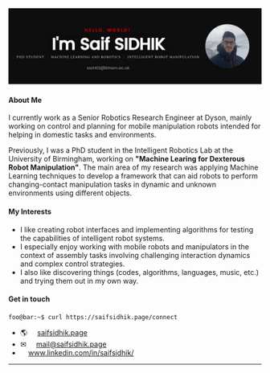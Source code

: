 
<a href="https://justagist.github.io"> 
<img src="https://raw.githubusercontent.com/justagist/justagist/master/assets/github_profile.png" target="_blank" alt="Saif Sidhik Github Profile Banner">
</a>

<!-- ![](https://komarev.com/ghpvc/?username=justagist&color=b50e0e) -->

<h4 markdown="1">About Me</h4>

I currently work as a Senior Robotics Research Engineer at Dyson, mainly working on control and planning for mobile manipulation robots intended for helping in domestic tasks and environments.

Previously, I was a PhD student in the Intelligent Robotics Lab at the University of Birmingham, working on **"Machine Learing for Dexterous Robot Manipulation"**. The main area of my research was applying Machine Learning techniques to develop a framework that can aid robots to perform changing-contact manipulation tasks in dynamic and unknown environments using different objects.

<h4 markdown="1">My Interests</h4>

- I like creating robot interfaces and implementing algorithms for testing the capabilities of intelligent robot systems.
- I especially enjoy working with mobile robots and manipulators in the context of assembly tasks involving challenging interaction dynamics and complex control strategies.
- I also like discovering things (codes, algorithms, languages, music, etc.) and trying them out in my own way.

<h4 markdown="1">Get in touch</h4>

```console
foo@bar:~$ curl https://saifsidhik.page/connect
```

- 🌎 &nbsp;&nbsp;&nbsp; [saifsidhik.page](https://saifsidhik.page)
- &#9993; &nbsp;&nbsp;&nbsp; mail@saifsidhik.page
- <i class="fa fa-linkedin"></i>&nbsp;&nbsp;&nbsp; www.linkedin.com/in/saifsidhik/

***
<!-- 
<p align="center"><a href="https://github.com/anuraghazra/github-readme-stats" target="_blank"> <img src=https://github-readme-stats.vercel.app/api?username=justagist&show_icons=true&title_color=b50e0e&bg_color=0e0e0e&icon_color=b50e0e&text_color=FFFFFF&hide_border=false&count_private=true alt=justagist /></a> </p> -->
